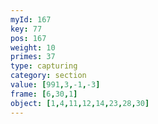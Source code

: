 ```yaml
---
myId: 167
key: 77
pos: 167
weight: 10
primes: 37
type: capturing
category: section
value: [991,3,-1,-3]
frame: [6,30,1]
object: [1,4,11,12,14,23,28,30]
---
```


